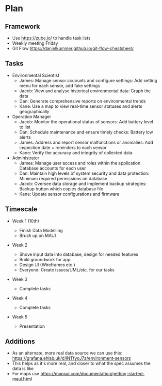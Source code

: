 # Plan

## Framework

- Use <https://zube.io/> to handle task lists
- Weekly meeting Friday
- Git Flow <https://danielkummer.github.io/git-flow-cheatsheet/>

## Tasks

- Environmental Scientist
  - James: Manage sensor accounts and configure settings: Add setting menu for each sensor, add fake settings
  - Jacob: View and analyse historical environmental data: Graph the data
  - Dan: Generate comprehensive reports on environmental trends
  - Kane: Use a map to view real-time sensor statuses and alerts geographically
- Operation Manager
  - Jacob: Monitor the operational status of sensors: Add battery level to list
  - Dan: Schedule maintenance and ensure timely checks: Battery low alerts
  - James: Address and report sensor malfunctions or anomalies:  Add inspection date + reminders to each sensor
  - Kane: Verify the accuracy and integrity of collected data
- Administrator
  - James: Manage user access and roles within the application: Database accounts for each user
  - Dan: Maintain high levels of system security and data protection: Minimum required permissions on database
  - Jacob: Oversee data storage and implement backup strategies: Backup button which copies database file
  - Kane: Update sensor configurations and firmware

## Timescale

- Week 1 (10th)
  - Finish Data Modelling
  - Brush up on MAUI

- Week 2
  - Shove input data into database, design for needed features
  - Build groundwork for app
  - Design UI (Wireframes etc.)
  - Everyone: Create issues/UML/etc. for our tasks

- Week 3
  - Complete tasks

- Week 4
  - Complete tasks

- Week 5
  - Presentation

## Additions

- As an alternate, more real data source we can use this: <https://grafana.ehlab.uk/d/lNTfyoJ7z/environment-sensors>
- This helps as it's more real, and closer to what the spec assumes the data is like
- For maps use <https://mapsui.com/documentation/getting-started-maui.html>
